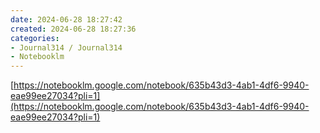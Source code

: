 ```yaml
---
date: 2024-06-28 18:27:42
created: 2024-06-28 18:27:36
categories:
- Journal314 / Journal314
- Notebooklm
---
```


[https://notebooklm.google.com/notebook/635b43d3-4ab1-4df6-9940-eae99ee27034?pli=1](https://notebooklm.google.com/notebook/635b43d3-4ab1-4df6-9940-eae99ee27034?pli=1)